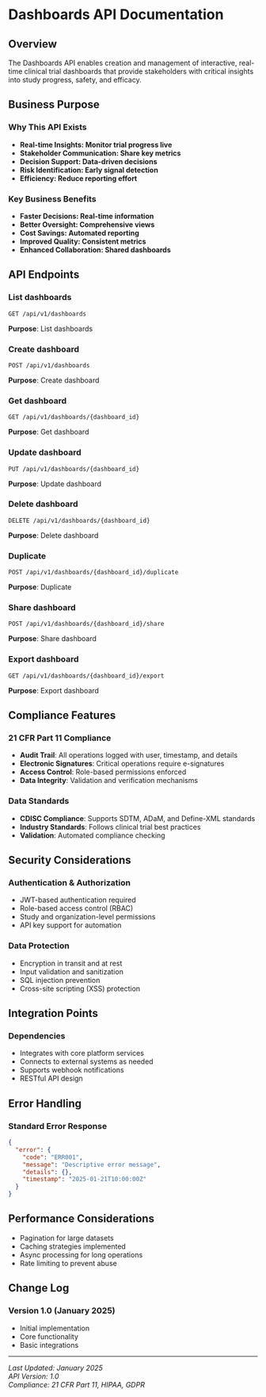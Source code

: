 # Dashboards API Documentation

## Overview
The Dashboards API enables creation and management of interactive, real-time clinical trial dashboards that provide stakeholders with critical insights into study progress, safety, and efficacy.

## Business Purpose

### Why This API Exists
- **Real-time Insights: Monitor trial progress live**
- **Stakeholder Communication: Share key metrics**
- **Decision Support: Data-driven decisions**
- **Risk Identification: Early signal detection**
- **Efficiency: Reduce reporting effort**

### Key Business Benefits
- **Faster Decisions: Real-time information**
- **Better Oversight: Comprehensive views**
- **Cost Savings: Automated reporting**
- **Improved Quality: Consistent metrics**
- **Enhanced Collaboration: Shared dashboards**

## API Endpoints

### List dashboards
```http
GET /api/v1/dashboards
```

**Purpose**: List dashboards

### Create dashboard
```http
POST /api/v1/dashboards
```

**Purpose**: Create dashboard

### Get dashboard
```http
GET /api/v1/dashboards/{dashboard_id}
```

**Purpose**: Get dashboard

### Update dashboard
```http
PUT /api/v1/dashboards/{dashboard_id}
```

**Purpose**: Update dashboard

### Delete dashboard
```http
DELETE /api/v1/dashboards/{dashboard_id}
```

**Purpose**: Delete dashboard

### Duplicate
```http
POST /api/v1/dashboards/{dashboard_id}/duplicate
```

**Purpose**: Duplicate

### Share dashboard
```http
POST /api/v1/dashboards/{dashboard_id}/share
```

**Purpose**: Share dashboard

### Export dashboard
```http
GET /api/v1/dashboards/{dashboard_id}/export
```

**Purpose**: Export dashboard



## Compliance Features

### 21 CFR Part 11 Compliance
- **Audit Trail**: All operations logged with user, timestamp, and details
- **Electronic Signatures**: Critical operations require e-signatures
- **Access Control**: Role-based permissions enforced
- **Data Integrity**: Validation and verification mechanisms

### Data Standards
- **CDISC Compliance**: Supports SDTM, ADaM, and Define-XML standards
- **Industry Standards**: Follows clinical trial best practices
- **Validation**: Automated compliance checking

## Security Considerations

### Authentication & Authorization
- JWT-based authentication required
- Role-based access control (RBAC)
- Study and organization-level permissions
- API key support for automation

### Data Protection
- Encryption in transit and at rest
- Input validation and sanitization
- SQL injection prevention
- Cross-site scripting (XSS) protection

## Integration Points

### Dependencies
- Integrates with core platform services
- Connects to external systems as needed
- Supports webhook notifications
- RESTful API design

## Error Handling

### Standard Error Response
```json
{
  "error": {
    "code": "ERR001",
    "message": "Descriptive error message",
    "details": {},
    "timestamp": "2025-01-21T10:00:00Z"
  }
}
```

## Performance Considerations

- Pagination for large datasets
- Caching strategies implemented
- Async processing for long operations
- Rate limiting to prevent abuse

## Change Log

### Version 1.0 (January 2025)
- Initial implementation
- Core functionality
- Basic integrations

---

*Last Updated: January 2025*  
*API Version: 1.0*  
*Compliance: 21 CFR Part 11, HIPAA, GDPR*
